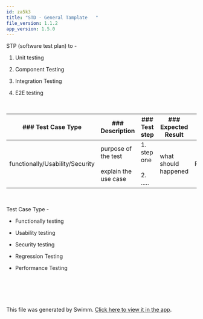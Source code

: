 ```yaml
---
id: za5k3
title: "STD - General Tamplate   "
file_version: 1.1.2
app_version: 1.5.0
---
```


STP (software test plan) to -

1.  Unit testing

2.  Component Testing

3.  Integration Testing

4.  E2E testing

<br/>

|### Test Case Type             |### Description                                |### Test step                |### Expected Result |### Status|
|-------------------------------|-----------------------------------------------|-----------------------------|--------------------|----------|
|functionally/Usability/Security|purpose of the test<br><br>explain the use case|1.  step one<br><br>2.  .....|what should happened|Pass/Fail |

<br/>

Test Case Type -

*   Functionally testing

*   Usability testing

*   Security testing

*   Regression Testing

*   Performance Testing

    <br/>
<br/>

<br/>

This file was generated by Swimm. [Click here to view it in the app](https://swimm-web-app.web.app/repos/Z2l0aHViJTNBJTNBTm9hUmVwbyUzQSUzQU5vYW96ZXI=/docs/za5k3).
